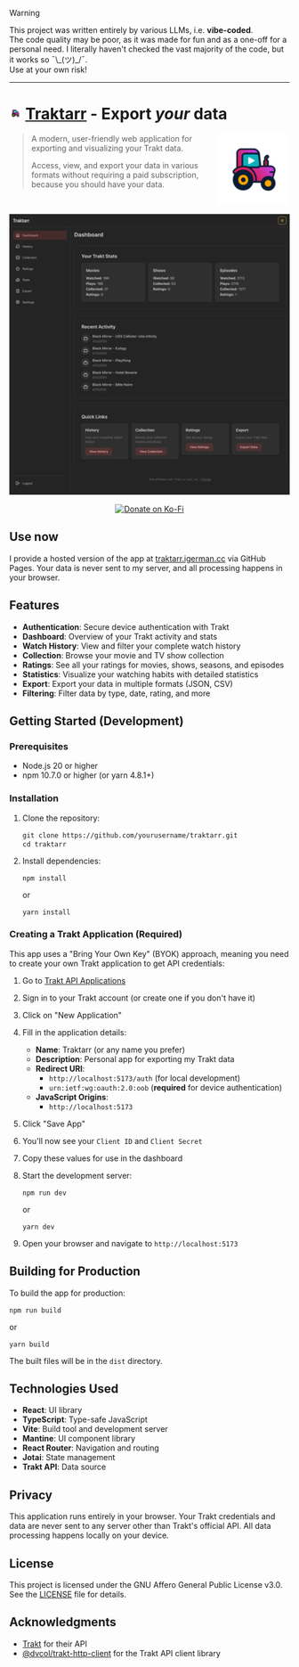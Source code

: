 > [!WARNING]
> This project was written entirely by various LLMs, i.e. **vibe-coded**.  
> The code quality may be poor, as it was made for fun and as a one-off for a personal need. I literally haven't checked the vast majority of the code, but it works so ¯\\\_(ツ)\_/¯.  
> Use at your own risk!

---

# [<img src="public/favicons/android-icon-48x48.png" alt='Ugly ahh tractor' height="22">](//traktarr.igerman.cc) [Traktarr](//traktarr.igerman.cc) - Export *your* data

<img src="public/favicons/android-icon-144x144.png" alt="Ugly ahh tractor" height="128" align="right"/>

> A modern, user-friendly web application for exporting and visualizing your Trakt data.
> 
> Access, view, and export your data in various formats without requiring a paid subscription, because you should have your data.

<br>
<p align="center">
<img src="screenshot.webp" alt="Screenshot of the app"/>
  <div align="center">	
  
[<img src="https://cdn.prod.website-files.com/5c14e387dab576fe667689cf/670f5a0171bfb928b21a7e00_support_me_on_kofi_beige-p-500.png" alt='Donate on Ko-Fi' height="48">](//ko-fi.com/vizzy)
    
  </div>
</p>
<!-- ![image](https://github.com/user-attachments/assets/c27529cb-5f45-40ef-8ad3-8a1b8aca6e33) -->

## Use now

I provide a hosted version of the app at [traktarr.igerman.cc](https://traktarr.igerman.cc) via GitHub Pages. Your data is never sent to my server, and all processing happens in your browser.

## Features

- **Authentication**: Secure device authentication with Trakt
- **Dashboard**: Overview of your Trakt activity and stats
- **Watch History**: View and filter your complete watch history
- **Collection**: Browse your movie and TV show collection
- **Ratings**: See all your ratings for movies, shows, seasons, and episodes
- **Statistics**: Visualize your watching habits with detailed statistics
- **Export**: Export your data in multiple formats (JSON, CSV)
- **Filtering**: Filter data by type, date, rating, and more

## Getting Started (Development)

### Prerequisites

- Node.js 20 or higher
- npm 10.7.0 or higher (or yarn 4.8.1+)

### Installation

1. Clone the repository:
   ```
   git clone https://github.com/yourusername/traktarr.git
   cd traktarr
   ```

2. Install dependencies:
   ```
   npm install
   ```
   or
   ```
   yarn install
   ```

### Creating a Trakt Application (Required)

This app uses a "Bring Your Own Key" (BYOK) approach, meaning you need to create your own Trakt application to get API credentials:

1. Go to [Trakt API Applications](https://trakt.tv/oauth/applications)
2. Sign in to your Trakt account (or create one if you don't have it)
3. Click on "New Application"
4. Fill in the application details:
   - **Name**: Traktarr (or any name you prefer)
   - **Description**: Personal app for exporting my Trakt data
   - **Redirect URI**:
     - `http://localhost:5173/auth` (for local development)
     - `urn:ietf:wg:oauth:2.0:oob` (**required** for device authentication)
   - **JavaScript Origins**: 
     - `http://localhost:5173`
5. Click "Save App"
6. You'll now see your `Client ID` and `Client Secret`
7. Copy these values for use in the dashboard

8. Start the development server:
   ```
   npm run dev
   ```
   or
   ```
   yarn dev
   ```

9. Open your browser and navigate to `http://localhost:5173`

## Building for Production

To build the app for production:

```
npm run build
```
or
```
yarn build
```

The built files will be in the `dist` directory.

## Technologies Used

- **React**: UI library
- **TypeScript**: Type-safe JavaScript
- **Vite**: Build tool and development server
- **Mantine**: UI component library
- **React Router**: Navigation and routing
- **Jotai**: State management
- **Trakt API**: Data source

## Privacy

This application runs entirely in your browser. Your Trakt credentials and data are never sent to any server other than Trakt's official API. All data processing happens locally on your device.

## License

This project is licensed under the GNU Affero General Public License v3.0. See the [LICENSE](LICENSE) file for details.

## Acknowledgments

- [Trakt](https://trakt.tv/) for their API
- [@dvcol/trakt-http-client](https://github.com/dvcol/trakt-http-client) for the Trakt API client library
